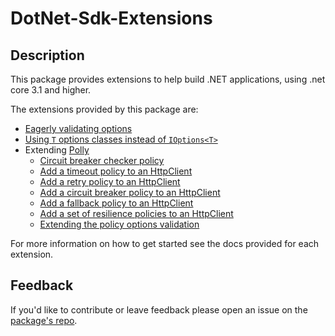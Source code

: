 # DotNet-Sdk-Extensions

## Description

This package provides extensions to help build .NET applications, using .net core 3.1 and higher.

The extensions provided by this package are:

* [Eagerly validating options](https://github.com/edumserrano/dot-net-sdk-extensions/blob/main/docs/configuration/options-eagerly-validation.md)
* [Using `T` options classes instead of `IOptions<T>`](https://github.com/edumserrano/dot-net-sdk-extensions/blob/main/docs/configuration/options-without-IOptions.md)
* Extending [Polly](https://github.com/App-vNext/Polly)
  * [Circuit breaker checker policy](https://github.com/edumserrano/dot-net-sdk-extensions/blob/main/docs/polly/circuit-breaker-checker-policy.md)
  * [Add a timeout policy to an HttpClient](https://github.com/edumserrano/dot-net-sdk-extensions/blob/main/docs/polly/httpclient-with-timeout-policy.md)
  * [Add a retry policy to an HttpClient](https://github.com/edumserrano/dot-net-sdk-extensions/blob/main/docs/polly/httpclient-with-retry-policy.md)
  * [Add a circuit breaker policy to an HttpClient](https://github.com/edumserrano/dot-net-sdk-extensions/blob/main/docs/polly/httpclient-with-circuit-breaker-policy.md)
  * [Add a fallback policy to an HttpClient](https://github.com/edumserrano/dot-net-sdk-extensions/blob/main/docs/polly/httpclient-with-fallback-policy.md)
  * [Add a set of resilience policies to an HttpClient](https://github.com/edumserrano/dot-net-sdk-extensions/blob/main/docs/polly/httpclient-with-resilience-policies.md)
  * [Extending the policy options validation](https://github.com/edumserrano/dot-net-sdk-extensions/blob/main/docs/polly/extending-policy-options-validation.md)

For more information on how to get started see the docs provided for each extension.

## Feedback

If you'd like to contribute or leave feedback please open an issue on the [package's repo](https://github.com/edumserrano/dot-net-sdk-extensions).
